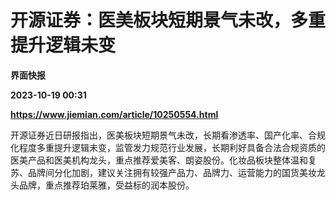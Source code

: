 # 开源证券：医美板块短期景气未改，多重提升逻辑未变
**界面快报**

**2023-10-19 00:31**

**https://www.jiemian.com/article/10250554.html**

开源证券近日研报指出，医美板块短期景气未改，长期看渗透率、国产化率、合规化程度多重提升逻辑未变，监管发力规范行业发展，长期利好具备合法合规资质的医美产品和医美机构龙头，重点推荐爱美客、朗姿股份。化妆品板块整体温和复苏、品牌间分化加剧，建议关注拥有较强产品力、品牌力、运营能力的国货美妆龙头品牌，重点推荐珀莱雅，受益标的润本股份。